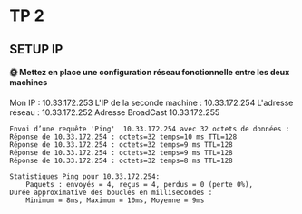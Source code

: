 # TP 2

## SETUP IP

#### 🌞 Mettez en place une configuration réseau fonctionnelle entre les deux machines

Mon IP : 10.33.172.253
L'IP de la seconde machine : 10.33.172.254 
L'adresse réseau : 10.33.172.252
Adresse BroadCast 10.33.172.255

``` console
Envoi d’une requête 'Ping'  10.33.172.254 avec 32 octets de données :
Réponse de 10.33.172.254 : octets=32 temps=10 ms TTL=128
Réponse de 10.33.172.254 : octets=32 temps=9 ms TTL=128
Réponse de 10.33.172.254 : octets=32 temps=9 ms TTL=128
Réponse de 10.33.172.254 : octets=32 temps=8 ms TTL=128

Statistiques Ping pour 10.33.172.254:
    Paquets : envoyés = 4, reçus = 4, perdus = 0 (perte 0%),
Durée approximative des boucles en millisecondes :
    Minimum = 8ms, Maximum = 10ms, Moyenne = 9ms
```